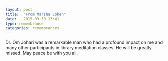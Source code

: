 ```yaml
---
layout: post
title:  "From Marsha Cohen"
date:   2015-03-30 13:41
type: remembrance
categories: remembrances
---
```


Dr. Om Johari was a remarkable man who had a profound impact on me and many other participants in library meditation classes. He will be greatly missed. May peace be with you all.

